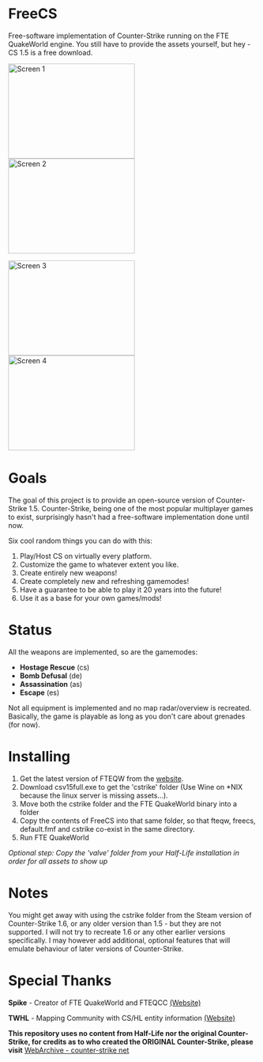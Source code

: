 # FreeCS
Free-software implementation of Counter-Strike running on the FTE QuakeWorld engine.
You still have to provide the assets yourself, but hey - CS 1.5 is a free download.

<img src="https://icculus.org/~marco/opencs/screenshots/fte-20170113225215-0.png" alt="Screen 1" width="256" height="192"> <img src="https://icculus.org/~marco/opencs/screenshots/fte-20170113225158-0.png" alt="Screen 2" width="256" height="192">

<img src="https://icculus.org/~marco/opencs/screenshots/fte-20170113225827-0.png" alt="Screen 3" width="256" height="192"> <img src="https://icculus.org/~marco/opencs/screenshots/fte-20170113225528-0.png" alt="Screen 4" width="256" height="192">

# Goals
The goal of this project is to provide an open-source version of Counter-Strike 1.5.
Counter-Strike, being one of the most popular multiplayer games to exist, surprisingly hasn't had
a free-software implementation done until now. 

Six cool random things you can do with this:

1. Play/Host CS on virtually every platform.
2. Customize the game to whatever extent you like.
3. Create entirely new weapons!
4. Create completely new and refreshing gamemodes!
5. Have a guarantee to be able to play it 20 years into the future!
6. Use it as a base for your own games/mods!

# Status
All the weapons are implemented, so are the gamemodes: 
- **Hostage Rescue** (cs)
- **Bomb Defusal** (de)
- **Assassination** (as)
- **Escape** (es)

Not all equipment is implemented and no map radar/overview is recreated.
Basically, the game is playable as long as you don't care about grenades (for now).

# Installing
1. Get the latest version of FTEQW from the [website](http://triptohell.info/moodles/).
2. Download csv15full.exe to get the 'cstrike' folder (Use Wine on *NIX because the linux server is missing assets...).
3. Move both the cstrike folder and the FTE QuakeWorld binary into a folder
4. Copy the contents of FreeCS into that same folder, so that fteqw, freecs, default.fmf and cstrike co-exist in the same directory.
5. Run FTE QuakeWorld

*Optional step: Copy the 'valve' folder from your Half-Life installation in order for all assets to show up*

# Notes
You might get away with using the cstrike folder from the Steam version of Counter-Strike 1.6, or any older version
than 1.5 - but they are not supported. I will not try to recreate 1.6 or any other earlier versions specifically.
I may however add additional, optional features that will emulate behaviour of later versions of Counter-Strike.

# Special Thanks
**Spike** - Creator of FTE QuakeWorld and FTEQCC [(Website)](http://fte.triptohell.info/)

**TWHL** - Mapping Community with CS/HL entity information [(Website)](http://twhl.info)

**This repository uses no content from Half-Life nor the original Counter-Strike, for credits
as to who created the ORIGINAL Counter-Strike, please visit** [WebArchive - counter-strike net](http://web.archive.org/web/20021016230745/http://counter-strike.net/csteam.html)
